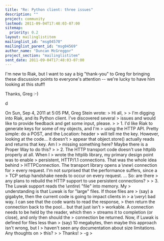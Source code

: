 ```yaml
---
title: "Re: Python client: three issues"
description: ""
project: community
lastmod: 2011-09-04T17:48:03-07:00
sitemap:
  priority: 0.2
layout: mailinglistitem
mailinglist_id: "msg04570"
mailinglist_parent_id: "msg04569"
author_name: "Duncan McGreggor"
project_section: "mailinglistitem"
sent_date: 2011-09-04T17:48:03-07:00
---
```



I'm new to Riak, but I want to say a big "thank-you" to Greg for
bringing these discussion points to everyone's attention -- we're
lucky to have him looking at this stuff!

Thanks, Greg :-)

d

On Sun, Sep 4, 2011 at 5:05 PM, Greg Stein  wrote:
&gt; Hi all,
&gt;
&gt; I'm digging into Riak, and its Python client. I've discovered several
&gt; issues and would like to provide feedback and get some input, please.
&gt;
&gt; 1. I'd like Riak to generate keys for some of my objects, and I'm
&gt; using the HTTP API. Pretty simple: do a POST, and the Location: header
&gt; will tell me the key. However, looking at the code... it doesn't
&gt; appear that object.store() actually reads and returns that key. Am I
&gt; missing something here? Maybe there is a Proper Way to do this?
&gt;
&gt; 2. The HTTP transport code doesn't use httplib properly at all. When I
&gt; wrote the httplib library, my primary design point was to enable
&gt; persistent, HTTP/1.1 connections. That was the whole idea behind
&gt; HTTPConnection. The transport library opens a \\*new\\* connection for
&gt; every request. I'm not surprised that the performance suffers, since a
&gt; TCP setup handshake needs to occur on every request. ... So: are there
&gt; any plans to rebuild the HTTP support to use persistent connections?
&gt;
&gt; 3. The Luwak support reads the \\*entire\\* "file" into memory. My
&gt; understanding is that Luwak is for "large" files. If those files are
&gt; (say) a gigabyte, then the current code is going to impact clients in
&gt; a \\*very\\* bad way. I can see that the code wants to read the response,
&gt; then return the connection back to the pool... but that just isn't
&gt; workable. A connection needs to be held by the reader, which then
&gt; streams it to completion (or close), and only then should the
&gt; connection be returned. Now, if Luwak is defined for files less than
&gt; (say) 10 megabytes, then maybe this approach isn't wrong, but I
&gt; haven't seen any documentation about size limitations. Any thoughts on
&gt; this?
&gt;
&gt; Thanks!
&gt; -g
&gt;
